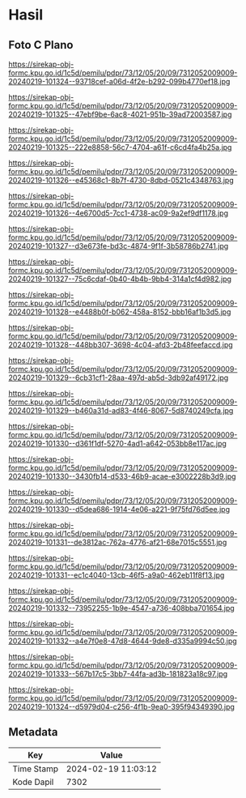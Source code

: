 # Hasil

## Foto C Plano

https://sirekap-obj-formc.kpu.go.id/1c5d/pemilu/pdpr/73/12/05/20/09/7312052009009-20240219-101324--93718cef-a06d-4f2e-b292-099b4770ef18.jpg

https://sirekap-obj-formc.kpu.go.id/1c5d/pemilu/pdpr/73/12/05/20/09/7312052009009-20240219-101325--47ebf9be-6ac8-4021-951b-39ad72003587.jpg

https://sirekap-obj-formc.kpu.go.id/1c5d/pemilu/pdpr/73/12/05/20/09/7312052009009-20240219-101325--222e8858-56c7-4704-a61f-c6cd4fa4b25a.jpg

https://sirekap-obj-formc.kpu.go.id/1c5d/pemilu/pdpr/73/12/05/20/09/7312052009009-20240219-101326--e45368c1-8b7f-4730-8dbd-0521c4348763.jpg

https://sirekap-obj-formc.kpu.go.id/1c5d/pemilu/pdpr/73/12/05/20/09/7312052009009-20240219-101326--4e6700d5-7cc1-4738-ac09-9a2ef9df1178.jpg

https://sirekap-obj-formc.kpu.go.id/1c5d/pemilu/pdpr/73/12/05/20/09/7312052009009-20240219-101327--d3e673fe-bd3c-4874-9f1f-3b58786b2741.jpg

https://sirekap-obj-formc.kpu.go.id/1c5d/pemilu/pdpr/73/12/05/20/09/7312052009009-20240219-101327--75c6cdaf-0b40-4b4b-9bb4-314a1cf4d982.jpg

https://sirekap-obj-formc.kpu.go.id/1c5d/pemilu/pdpr/73/12/05/20/09/7312052009009-20240219-101328--e4488b0f-b062-458a-8152-bbb16af1b3d5.jpg

https://sirekap-obj-formc.kpu.go.id/1c5d/pemilu/pdpr/73/12/05/20/09/7312052009009-20240219-101328--448bb307-3698-4c04-afd3-2b48feefaccd.jpg

https://sirekap-obj-formc.kpu.go.id/1c5d/pemilu/pdpr/73/12/05/20/09/7312052009009-20240219-101329--6cb31cf1-28aa-497d-ab5d-3db92af49172.jpg

https://sirekap-obj-formc.kpu.go.id/1c5d/pemilu/pdpr/73/12/05/20/09/7312052009009-20240219-101329--b460a31d-ad83-4f46-8067-5d8740249cfa.jpg

https://sirekap-obj-formc.kpu.go.id/1c5d/pemilu/pdpr/73/12/05/20/09/7312052009009-20240219-101330--d361f1df-5270-4ad1-a642-053bb8e117ac.jpg

https://sirekap-obj-formc.kpu.go.id/1c5d/pemilu/pdpr/73/12/05/20/09/7312052009009-20240219-101330--3430fb14-d533-46b9-acae-e3002228b3d9.jpg

https://sirekap-obj-formc.kpu.go.id/1c5d/pemilu/pdpr/73/12/05/20/09/7312052009009-20240219-101330--d5dea686-1914-4e06-a221-9f75fd76d5ee.jpg

https://sirekap-obj-formc.kpu.go.id/1c5d/pemilu/pdpr/73/12/05/20/09/7312052009009-20240219-101331--de3812ac-762a-4776-af21-68e7015c5551.jpg

https://sirekap-obj-formc.kpu.go.id/1c5d/pemilu/pdpr/73/12/05/20/09/7312052009009-20240219-101331--ec1c4040-13cb-46f5-a9a0-462eb11f8f13.jpg

https://sirekap-obj-formc.kpu.go.id/1c5d/pemilu/pdpr/73/12/05/20/09/7312052009009-20240219-101332--73952255-1b9e-4547-a736-408bba701654.jpg

https://sirekap-obj-formc.kpu.go.id/1c5d/pemilu/pdpr/73/12/05/20/09/7312052009009-20240219-101332--a4e7f0e8-47d8-4644-9de8-d335a9994c50.jpg

https://sirekap-obj-formc.kpu.go.id/1c5d/pemilu/pdpr/73/12/05/20/09/7312052009009-20240219-101333--567b17c5-3bb7-44fa-ad3b-181823a18c97.jpg

https://sirekap-obj-formc.kpu.go.id/1c5d/pemilu/pdpr/73/12/05/20/09/7312052009009-20240219-101324--d5979d04-c256-4f1b-9ea0-395f94349390.jpg


## Metadata

| Key        | Value               |
| ---------- | ------------------- |
| Time Stamp | 2024-02-19 11:03:12 |
| Kode Dapil | 7302                |



